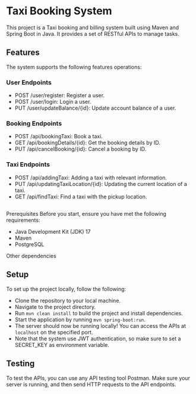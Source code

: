 # Taxi Booking System

This project is a Taxi booking and billing system built using Maven and Spring Boot in Java. It provides a set of RESTful APIs to manage tasks.

## Features

The system supports the following features operations:

### User Endpoints

* POST /user/register: Register a user.
* POST /user/login: Login a user.
* PUT /user/updateBalance/{id}: Update account balance of a user.

### Booking Endpoints

* POST /api/bookingTaxi: Book a taxi.
* GET /api/bookingDetails/{id}: Get the booking details by ID.
* PUT /api/cancelBooking/{id}: Cancel a booking by ID.

### Taxi Endpoints

* POST /api/addingTaxi: Adding a taxi with relevant information.
* PUT /api/updatingTaxiLocation/{id}: Updating the current location of a taxi.
* GET /api/findTaxi: Find a taxi with the pickup location.


##
Prerequisites
Before you start, ensure you have met the following requirements:


* Java Development Kit (JDK) 17
* Maven
* PostgreSQL

Other dependencies

## Setup

To set up the project locally, follow the following:

* Clone the repository to your local machine.
* Navigate to the project directory.
* Run `mvn clean install` to build the project and install dependencies.
* Start the application by running `mvn spring-boot:run`.
* The server should now be running locally! You can access the APIs at `localhost` on the specified port.
* Note that the system use JWT authentication, so make sure to set a SECRET_KEY as environment variable.

## Testing
To test the APIs, you can use any API testing tool Postman. Make sure your server is running, and then send HTTP requests to the API endpoints.
